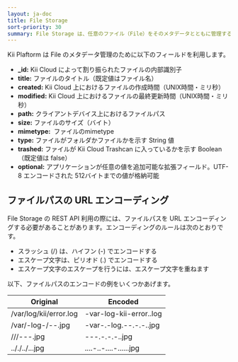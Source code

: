 ```yaml
---
layout: ja-doc
title: File Storage
sort-priority: 30
summary: File Storage は、任意のファイル（File）をそのメタデータとともに管理する機能を提供します。ファイルのアップロードやダウンロード、ゴミ箱への移動と復元、さらには URL による公開など、多くの機能を容易に利用可能です。
---
```

Kii Plaftorm は File のメタデータ管理のために以下のフィールドを利用します。

* **\_id:** Kii Cloud によって割り振られたファイルの内部識別子
* **title:** ファイルのタイトル（既定値はファイル名）
* **created:** Kii Cloud 上におけるファイルの作成時間（UNIX時間・ミリ秒）
* **modified:** Kii Cloud 上におけるファイルの最終更新時間（UNIX時間・ミリ秒）
* **path:** クライアントデバイス上におけるファイルパス
* **size:** ファイルのサイズ（バイト）
* **mimetype:** &nbsp;ファイルのmimetype
* **type:** ファイルがフォルダかファイルかを示す String 値
* **trashed:** ファイルが Kii Cloud Trashcan に入っているかを示す Boolean（既定値は false）
* **optional:** アプリケーションが任意の値を追加可能な拡張フィールド。UTF-8 エンコードされた 512バイトまでの値が格納可能

## ファイルパスの URL エンコーディング

File Storage の REST API 利用の際には、ファイルパスを URL エンコーディングする必要があることがあります。エンコーディングのルールは次のとおりです。

* スラッシュ (/) は、ハイフン (-) でエンコードする
* エスケープ文字は、ピリオド (.) でエンコードする
* エスケープ文字のエスケープを行うには、エスケープ文字を重ねます

以下、ファイルパスのエンコードの例をいくつかあげます。

**Original** |**Encoded**
-------------|-----------
/var/log/kii/error.log |-var-log-kii-error..log
/var/-log-/--.jpg |-var-.-log.--.-.-..jpg
///---.jpg |---.-.-.-..jpg
.././../...jpg | ....-..-....-......jpg
